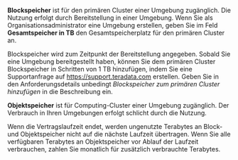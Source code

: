 **Blockspeicher** ist für den primären Cluster einer Umgebung zugänglich. Die Nutzung erfolgt durch Bereitstellung in einer Umgebung. Wenn Sie als Organisationsadministrator eine Umgebung erstellen, geben Sie im Feld **Gesamtspeicher in TB** den Gesamtspeicherplatz für den primären Cluster an.

Blockspeicher wird zum Zeitpunkt der Bereitstellung angegeben. Sobald Sie eine Umgebung bereitgestellt haben, können Sie dem primären Cluster Blockspeicher in Schritten von 1 TB hinzufügen, indem Sie eine Supportanfrage auf <https://support.teradata.com> erstellen. Geben Sie in den Anforderungsdetails unbedingt *Blockspeicher zum primären Cluster hinzufügen* in die Beschreibung ein.

**Objektspeicher** ist für Computing-Cluster einer Umgebung zugänglich. Der Verbrauch in Ihren Umgebungen erfolgt schlicht durch die Nutzung.

Wenn die Vertragslaufzeit endet, werden ungenutzte Terabytes an Block- und Objektspeicher nicht auf die nächste Laufzeit übertragen. Wenn Sie alle verfügbaren Terabytes an Objektspeicher vor Ablauf der Laufzeit verbrauchen, zahlen Sie monatlich für zusätzlich verbrauchte Terabytes.
